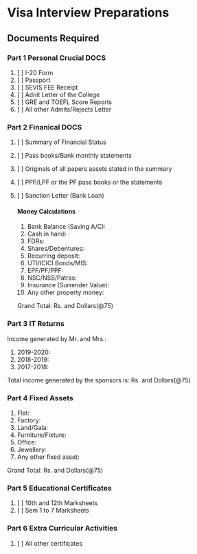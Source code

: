 # Visa Interview Preparations

## Documents Required

### Part 1 Personal Crucial DOCS

1. [ ] I-20 Form
2. [ ] Passport
3. [ ] SEVIS FEE Receipt
4. [ ] Adnit Letter of the College
5. [ ] GRE and TOEFL Score Reports
6. [ ] All other Admits/Rejects Letter

### Part 2 Finanical DOCS

1. [ ] Summary of Financial Status
2. [ ] Pass books/Bank monthly statements
3. [ ] Originals of all papers assets stated in the summary
4. [ ] PPF/LPF or the PF pass books or the statements     
5. [ ] Sanction Letter (Bank Loan)      



   #### Money Calculations

   1. Bank Balance (Saving A/C):
   2. Cash in hand:
   3. FDRs:
   4. Shares/Debentures:
   5. Recurring deposit:
   6. UTI/ICICI Bonds/MIS:
   7. EPF/PF/PPF:
   8. NSC/NSS/Patras:
   9. Insurance (Surrender Value):
   10. Any other property money:

   Grand Total: Rs. and Dollars(@75)

### Part 3 IT Returns

Income generated by Mr. and Mrs.:

1. 2019-2020:
2. 2018-2019:
3. 2017-2018:

Total income generated by the sponsors is: Rs. and Dollars(@75)

### Part 4 Fixed Assets

1. Flat:
2. Factory:
3. Land/Gala:
4. Furniture/Fixture:
5. Office:
6. Jewellery:
7. Any other fixed asset:

Grand Total: Rs. and Dollars(@75)

### Part 5 Educational Certificates

1. [ ] 10th and 12th Marksheets
2. [ ] Sem 1 to 7 Marksheets

### Part 6 Extra Curricular Activities

1. [ ] All other certificates

